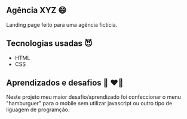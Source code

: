 ## Agência XYZ 😄
Landing page feito para uma agência fictícia.

## Tecnologias usadas  😈

- HTML
- CSS

## Aprendizados e desafios 👶 ❤️‍🔥
 Neste projeto meu maior desafio/aprendizado foi confeccionar o menu "hamburguer"  para o mobile sem utilizar javascript ou outro tipo de liguagem de programção.
